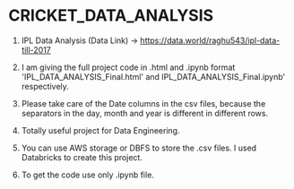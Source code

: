 # CRICKET_DATA_ANALYSIS

1. IPL Data Analysis (Data Link) -> https://data.world/raghu543/ipl-data-till-2017

2. I am giving the full project code in .html and .ipynb format 'IPL_DATA_ANALYSIS_Final.html' and IPL_DATA_ANALYSIS_Final.ipynb' respectively.

3. Please take care of the Date columns in the csv files, because the separators in the day, month and year is different in different rows.

4. Totally useful project for Data Engineering.

5. You can use AWS storage or DBFS to store the .csv files. I used Databricks to create this project.

6. To get the code use only .ipynb file. 
